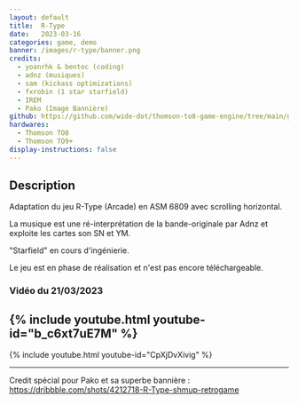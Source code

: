 ```yaml
---
layout: default
title:  R-Type
date:   2023-03-16
categories: game, demo
banner: /images/r-type/banner.png
credits:
  - yoanrhk & bentoc (coding)
  - adnz (musiques)
  - sam (kickass optimizations)
  - fxrobin (1 star starfield)
  - IREM
  - Pako (Image Bannière)
github: https://github.com/wide-dot/thomson-to8-game-engine/tree/main/game-projects/r-type
hardwares: 
  - Thomson TO8
  - Thomson TO9+
display-instructions: false
---
```

 

## Description

Adaptation du jeu R-Type (Arcade) en ASM 6809 avec scrolling horizontal.

La musique est une ré-interprétation de la bande-originale par Adnz et exploite les cartes son SN et YM.

"Starfield" en cours d'ingénierie.

Le jeu est en phase de réalisation et n'est pas encore téléchargeable.

### Vidéo du 21/03/2023

{% include youtube.html youtube-id="b_c6xt7uE7M" %}
-
{% include youtube.html youtube-id="CpXjDvXivig" %}

---

Credit spécial pour Pako et sa superbe bannière :
<https://dribbble.com/shots/4212718-R-Type-shmup-retrogame>
							
